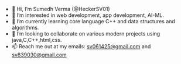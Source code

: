 - 👋 Hi, I’m Sumedh Verma (@HeckerSV01)
- 👀 I’m interested in web development, app development, AI-ML.
- 🌱 I’m currently learning core language C++ and data structures and algorithms.
- 💞️ I’m looking to collaborate on various modern projects using java,C,C++,html,css.
- 📫 Reach me out at my emails: sv061425@gmail.com and sv839030@gmail.com


<!---
HeckerSV01/HeckerSV01 is a ✨ special ✨ repository because its `README.md` (this file) appears on your GitHub profile.
You can click the Preview link to take a look at your changes.
--->
